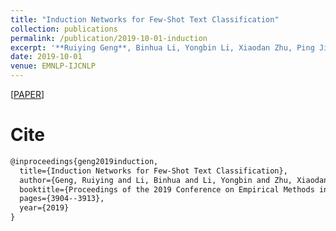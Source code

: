 ```yaml
---
title: "Induction Networks for Few-Shot Text Classification"
collection: publications
permalink: /publication/2019-10-01-induction
excerpt: '**Ruiying Geng**, Binhua Li, Yongbin Li, Xiaodan Zhu, Ping Jian, Jian Jun<br>In *2019 Conference on Empirical Methods in Natural Language Processing and 9th International Joint Conference on Natural Language Processing(**EMNLP-IJCNLP-2019**, Oral)*'
date: 2019-10-01
venue: EMNLP-IJCNLP
---
```


\[[PAPER](https://arxiv.org/pdf/1902.10482.pdf)\]


Cite
===

```latex
@inproceedings{geng2019induction,
  title={Induction Networks for Few-Shot Text Classification},
  author={Geng, Ruiying and Li, Binhua and Li, Yongbin and Zhu, Xiaodan and Jian, Ping and Sun, Jian},
  booktitle={Proceedings of the 2019 Conference on Empirical Methods in Natural Language Processing and the 9th International Joint Conference on Natural Language Processing (EMNLP-IJCNLP)},
  pages={3904--3913},
  year={2019}
}
```
